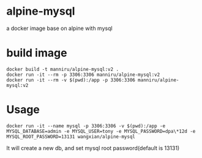 # alpine-mysql
a docker image base on alpine with mysql

# build image
```
docker build -t manniru/alpine-mysql:v2 .
docker run -it --rm -p 3306:3306 manniru/alpine-mysql:v2
docker run -it --rm -v $(pwd):/app -p 3306:3306 manniru/alpine-mysql:v2
```

# Usage
```
docker run -it --name mysql -p 3306:3306 -v $(pwd):/app -e MYSQL_DATABASE=admin -e MYSQL_USER=tony -e MYSQL_PASSWORD=dpa\*12d -e MYSQL_ROOT_PASSWORD=13131 wangxian/alpine-mysql
```

It will create a new db, and set mysql root password(default is 13131)
